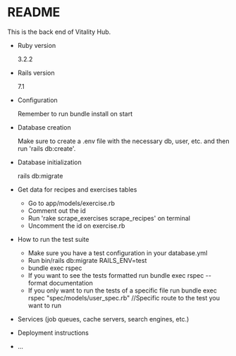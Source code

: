# README

This is the back end of Vitality Hub.

- Ruby version

  3.2.2

- Rails version

  7.1

- Configuration

  Remember to run bundle install on start

- Database creation

  Make sure to create a .env file with the necessary db, user, etc. and then run 'rails db:create'.

- Database initialization

  rails db:migrate

- Get data for recipes and exercises tables

  - Go to app/models/exercise.rb
  - Comment out the id
  - Run 'rake scrape_exercises scrape_recipes' on terminal
  - Uncomment the id on exercise.rb

- How to run the test suite

  - Make sure you have a test configuration in your database.yml
  - Run bin/rails db:migrate RAILS_ENV=test
  - bundle exec rspec
  - If you want to see the tests formatted run bundle exec rspec --format documentation
  - If you only want to run the tests of a specific file run bundle exec rspec "spec/models/user_spec.rb" //Specific route to the test you want to run

- Services (job queues, cache servers, search engines, etc.)

- Deployment instructions

- ...
